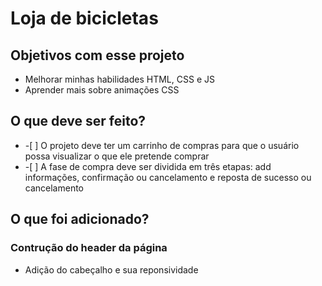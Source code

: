 # Loja de bicicletas 

## Objetivos com esse projeto 
 <ul>
    <li>Melhorar minhas habilidades HTML, CSS e JS</li>
    <li>Aprender mais sobre animações CSS</li>
 </ul>

## O que deve ser feito?
 <ul>
     <li> -[ ] O projeto deve ter um carrinho de compras para que o usuário possa visualizar o que ele pretende comprar</li>
     <li> -[ ] A fase de compra deve ser dividida em três etapas: add informações, confirmação ou cancelamento e reposta de sucesso ou cancelamento</li>
 </ul>
 
 ## O que foi adicionado?
 
 ###  Contrução do header da página
 <ul>
    <li>Adição do cabeçalho e sua reponsividade</li>
 </ul>
 
